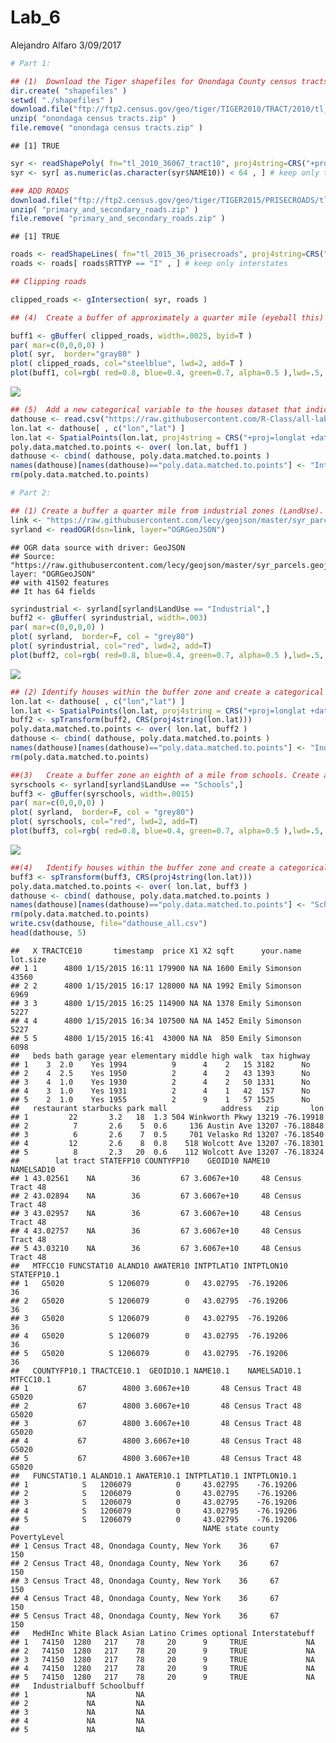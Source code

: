 Lab\_6
================
Alejandro Alfaro
3/09/2017

``` r
# Part 1:

## (1)  Download the Tiger shapefiles for Onondaga County census tracts and primary and secondary roads (see attached). Plot both together, highlighting interstates.
dir.create( "shapefiles" )
setwd( "./shapefiles" )
download.file("ftp://ftp2.census.gov/geo/tiger/TIGER2010/TRACT/2010/tl_2010_36067_tract10.zip", "onondaga census tracts.zip" )
unzip( "onondaga census tracts.zip" )
file.remove( "onondaga census tracts.zip" )
```

    ## [1] TRUE

``` r
syr <- readShapePoly( fn="tl_2010_36067_tract10", proj4string=CRS("+proj=longlat +datum=WGS84") )
syr <- syr[ as.numeric(as.character(syr$NAME10)) < 64 , ] # keep only tracts in the city

### ADD ROADS
download.file("ftp://ftp2.census.gov/geo/tiger/TIGER2015/PRISECROADS/tl_2015_36_prisecroads.zip", "primary_and_secondary_roads.zip" )
unzip( "primary_and_secondary_roads.zip" )
file.remove( "primary_and_secondary_roads.zip" )
```

    ## [1] TRUE

``` r
roads <- readShapeLines( fn="tl_2015_36_prisecroads", proj4string=CRS("+proj=longlat +datum=WGS84") )
roads <- roads[ roads$RTTYP == "I" , ] # keep only interstates

## Clipping roads

clipped_roads <- gIntersection( syr, roads )

## (4)  Create a buffer of approximately a quarter mile (eyeball this) from the interstate, and identify all houses that fall within this zone.

buff1 <- gBuffer( clipped_roads, width=.0025, byid=T )
par( mar=c(0,0,0,0) )
plot( syr,  border="gray80" )
plot( clipped_roads, col="steelblue", lwd=2, add=T )
plot(buff1, col=rgb( red=0.8, blue=0.4, green=0.7, alpha=0.5 ),lwd=.5, add=T)
```

![](Lab_6_files/figure-markdown_github/unnamed-chunk-1-1.png)

``` r
## (5)  Add a new categorical variable to the houses dataset that indicates whether it falls within the buffer zone or not. 
dathouse <- read.csv("https://raw.githubusercontent.com/R-Class/all-labs-ddmii-aalfaroa/master/Lab5/HousingData_All.csv")
lon.lat <- dathouse[ , c("lon","lat") ]
lon.lat <- SpatialPoints(lon.lat, proj4string = CRS("+proj=longlat +datum=WGS84") )
poly.data.matched.to.points <- over( lon.lat, buff1 )
dathouse <- cbind( dathouse, poly.data.matched.to.points )
names(dathouse)[names(dathouse)=="poly.data.matched.to.points"] <- "Interstatebuff"
rm(poly.data.matched.to.points)

# Part 2:

## (1) Create a buffer a quarter mile from industrial zones (LandUse).  Create a plot to highlight your buffer zone.
link <- "https://raw.githubusercontent.com/lecy/geojson/master/syr_parcels.geojson"
syrland <- readOGR(dsn=link, layer="OGRGeoJSON")
```

    ## OGR data source with driver: GeoJSON 
    ## Source: "https://raw.githubusercontent.com/lecy/geojson/master/syr_parcels.geojson", layer: "OGRGeoJSON"
    ## with 41502 features
    ## It has 64 fields

``` r
syrindustrial <- syrland[syrland$LandUse == "Industrial",]
buff2 <- gBuffer( syrindustrial, width=.003)
par( mar=c(0,0,0,0) )
plot( syrland,  border=F, col = "grey80")
plot( syrindustrial, col="red", lwd=2, add=T)
plot(buff2, col=rgb( red=0.8, blue=0.4, green=0.7, alpha=0.5 ),lwd=.5, add=T)
```

![](Lab_6_files/figure-markdown_github/unnamed-chunk-1-2.png)

``` r
## (2) Identify houses within the buffer zone and create a categorical variable in the dataset indicating proximity to industrial zones.
lon.lat <- dathouse[ , c("lon","lat") ]
lon.lat <- SpatialPoints(lon.lat, proj4string = CRS("+proj=longlat +datum=WGS84 +ellps=WGS84 +towgs84=0,0,0 ") )
buff2 <- spTransform(buff2, CRS(proj4string(lon.lat)))
poly.data.matched.to.points <- over( lon.lat, buff2 )
dathouse <- cbind( dathouse, poly.data.matched.to.points )
names(dathouse)[names(dathouse)=="poly.data.matched.to.points"] <- "Industrialbuff"
rm(poly.data.matched.to.points)

##(3)   Create a buffer zone an eighth of a mile from schools. Create a plot go highlight these buffer zones.
syrschools <- syrland[syrland$LandUse == "Schools",]
buff3 <- gBuffer(syrschools, width=.0015)
par( mar=c(0,0,0,0) )
plot( syrland,  border=F, col = "grey80")
plot( syrschools, col="red", lwd=2, add=T)
plot(buff3, col=rgb( red=0.8, blue=0.4, green=0.7, alpha=0.5 ),lwd=.5, add=T)
```

![](Lab_6_files/figure-markdown_github/unnamed-chunk-1-3.png)

``` r
##(4)   Identify houses within the buffer zone and create a categorical variable in the dataset indicating proximity to schools.
buff3 <- spTransform(buff3, CRS(proj4string(lon.lat)))
poly.data.matched.to.points <- over( lon.lat, buff3 )
dathouse <- cbind( dathouse, poly.data.matched.to.points )
names(dathouse)[names(dathouse)=="poly.data.matched.to.points"] <- "Schoolbuff"
rm(poly.data.matched.to.points)
write.csv(dathouse, file="dathouse_all.csv")
head(dathouse, 5)
```

    ##   X TRACTCE10       timestamp  price X1 X2 sqft      your.name lot.size
    ## 1 1      4800 1/15/2015 16:11 179900 NA NA 1600 Emily Simonson    43560
    ## 2 2      4800 1/15/2015 16:17 128000 NA NA 1992 Emily Simonson     6969
    ## 3 3      4800 1/15/2015 16:25 114900 NA NA 1378 Emily Simonson     5227
    ## 4 4      4800 1/15/2015 16:34 107500 NA NA 1452 Emily Simonson     5227
    ## 5 5      4800 1/15/2015 16:41  43000 NA NA  850 Emily Simonson     6098
    ##   beds bath garage year elementary middle high walk  tax highway
    ## 1    3  2.0    Yes 1994          9      4    2   15 3182      No
    ## 2    4  2.5    Yes 1950          2      4    2   43 1393      No
    ## 3    4  1.0    Yes 1930          2      4    2   50 1331      No
    ## 4    3  1.0    Yes 1931          2      4    1   42  157      No
    ## 5    2  1.0    Yes 1955          2      9    1   57 1525      No
    ##   restaurant starbucks park mall            address   zip       lon
    ## 1         22       3.2   18  1.3 504 Winkworth Pkwy 13219 -76.19918
    ## 2          7       2.6    5  0.6     136 Austin Ave 13207 -76.18848
    ## 3          6       2.6    7  0.5     701 Velasko Rd 13207 -76.18540
    ## 4         12       2.6    8  0.8    518 Wolcott Ave 13207 -76.18301
    ## 5          8       2.3   20  0.6    112 Wolcott Ave 13207 -76.18324
    ##        lat tract STATEFP10 COUNTYFP10    GEOID10 NAME10      NAMELSAD10
    ## 1 43.02561    NA        36         67 3.6067e+10     48 Census Tract 48
    ## 2 43.02894    NA        36         67 3.6067e+10     48 Census Tract 48
    ## 3 43.02957    NA        36         67 3.6067e+10     48 Census Tract 48
    ## 4 43.02757    NA        36         67 3.6067e+10     48 Census Tract 48
    ## 5 43.03210    NA        36         67 3.6067e+10     48 Census Tract 48
    ##   MTFCC10 FUNCSTAT10 ALAND10 AWATER10 INTPTLAT10 INTPTLON10 STATEFP10.1
    ## 1   G5020          S 1206079        0   43.02795  -76.19206          36
    ## 2   G5020          S 1206079        0   43.02795  -76.19206          36
    ## 3   G5020          S 1206079        0   43.02795  -76.19206          36
    ## 4   G5020          S 1206079        0   43.02795  -76.19206          36
    ## 5   G5020          S 1206079        0   43.02795  -76.19206          36
    ##   COUNTYFP10.1 TRACTCE10.1  GEOID10.1 NAME10.1    NAMELSAD10.1 MTFCC10.1
    ## 1           67        4800 3.6067e+10       48 Census Tract 48     G5020
    ## 2           67        4800 3.6067e+10       48 Census Tract 48     G5020
    ## 3           67        4800 3.6067e+10       48 Census Tract 48     G5020
    ## 4           67        4800 3.6067e+10       48 Census Tract 48     G5020
    ## 5           67        4800 3.6067e+10       48 Census Tract 48     G5020
    ##   FUNCSTAT10.1 ALAND10.1 AWATER10.1 INTPTLAT10.1 INTPTLON10.1
    ## 1            S   1206079          0     43.02795    -76.19206
    ## 2            S   1206079          0     43.02795    -76.19206
    ## 3            S   1206079          0     43.02795    -76.19206
    ## 4            S   1206079          0     43.02795    -76.19206
    ## 5            S   1206079          0     43.02795    -76.19206
    ##                                         NAME state county PovertyLevel
    ## 1 Census Tract 48, Onondaga County, New York    36     67          150
    ## 2 Census Tract 48, Onondaga County, New York    36     67          150
    ## 3 Census Tract 48, Onondaga County, New York    36     67          150
    ## 4 Census Tract 48, Onondaga County, New York    36     67          150
    ## 5 Census Tract 48, Onondaga County, New York    36     67          150
    ##   MedHInc White Black Asian Latino Crimes optional Interstatebuff
    ## 1   74150  1280   217    78     20      9     TRUE             NA
    ## 2   74150  1280   217    78     20      9     TRUE             NA
    ## 3   74150  1280   217    78     20      9     TRUE             NA
    ## 4   74150  1280   217    78     20      9     TRUE             NA
    ## 5   74150  1280   217    78     20      9     TRUE             NA
    ##   Industrialbuff Schoolbuff
    ## 1             NA         NA
    ## 2             NA         NA
    ## 3             NA         NA
    ## 4             NA         NA
    ## 5             NA         NA
